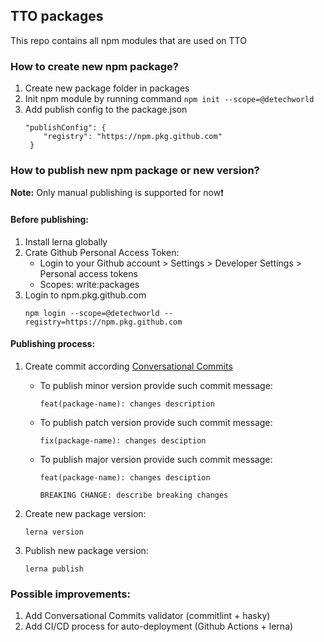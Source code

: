 ## TTO packages

This repo contains all npm modules that are used on TTO

### How to create new npm package?

1. Create new package folder in packages
2. Init npm module by running command ```npm init --scope=@detechworld```
3. Add publish config to the package.json
   ```
   "publishConfig": {
       "registry": "https://npm.pkg.github.com"
    }
   ```

### How to publish new npm package or new version?

**Note:** Only manual publishing is supported for now❗

#### Before publishing:

1. Install lerna globally
2. Crate Github Personal Access Token:
   - Login to your Github account > Settings > Developer Settings > Personal access tokens
   - Scopes: write:packages
3. Login to npm.pkg.github.com
   ```
   npm login --scope=@detechworld --registry=https://npm.pkg.github.com
   ```

#### Publishing process:

1. Create commit according [Conversational Commits](https://www.conventionalcommits.org/en/v1.0.0/)
   - To publish minor version provide such commit message:
     ```
     feat(package-name): changes description
     ```
   - To publish patch version provide such commit message:
     ```
     fix(package-name): changes desciption
     ```
   - To publish major version provide such commit message:
     ```
     feat(package-name): changes desciption

     BREAKING CHANGE: describe breaking changes
     ```

2. Create new package version:
   ```
   lerna version
   ```
3. Publish new package version:
   ```
   lerna publish
   ```

### Possible improvements:

1. Add Conversational Commits validator (commitlint + hasky)
2. Add CI/CD process for auto-deployment (Github Actions + lerna)
